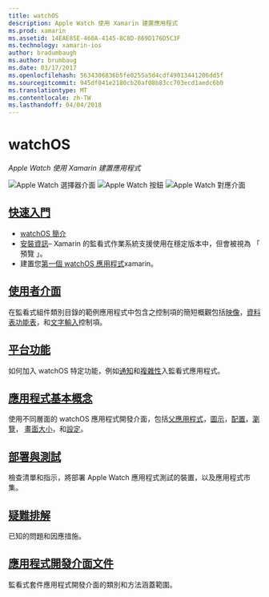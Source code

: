 ```yaml
---
title: watchOS
description: Apple Watch 使用 Xamarin 建置應用程式
ms.prod: xamarin
ms.assetid: 14EAE85E-460A-4145-8C8D-869D176D5C3F
ms.technology: xamarin-ios
author: bradumbaugh
ms.author: brumbaug
ms.date: 03/17/2017
ms.openlocfilehash: 5634306836b5fe0255a5d4cdf49013441206dd5f
ms.sourcegitcommit: 945df041e2180cb20af08b83cc703ecd1aedc6b0
ms.translationtype: MT
ms.contentlocale: zh-TW
ms.lasthandoff: 04/04/2018
---
```

# <a name="watchos"></a>watchOS

_Apple Watch 使用 Xamarin 建置應用程式_

![Apple Watch 選擇器介面](images/watch1.png) ![Apple Watch 按鈕](images/watch2.png) ![Apple Watch 對應介面](images/watch3.png)

<!-- watch images courtesy of http://infinitapps.com/bezel/ -->

##  <a name="getting-startedioswatchosget-startedindexmd"></a>[快速入門](~/ios/watchos/get-started/index.md)

* [watchOS 簡介](~/ios/watchos/get-started/intro-to-watchos.md)
* [安裝資訊](~/ios/watchos/get-started/installation.md)– Xamarin 的監看式作業系統支援使用在穩定版本中，但會被視為 「 預覽 」。
* 建置您[第一個 watchOS 應用程式](~/ios/watchos/get-started/hello-watch.md)xamarin。

##  <a name="user-interfaceioswatchosuser-interfaceindexmd"></a>[使用者介面](~/ios/watchos/user-interface/index.md)

在監看式組件類別目錄的範例應用程式中包含之控制項的簡短概觀包括[映像](~/ios/watchos/user-interface/image.md)，[資料表](~/ios/watchos/user-interface/menu.md)[功能表](~/ios/watchos/user-interface/menu.md)，和[文字輸入](~/ios/watchos/user-interface/text-input.md)控制項。

## <a name="platform-featuresplatformindexmd"></a>[平台功能](platform/index.md)

如何加入 watchOS 特定功能，例如[通知](~/ios/watchos/platform/notifications.md)和[複雜性](~/ios/watchos/platform/complications.md)入監看式應用程式。

##  <a name="app-fundamentalsioswatchosapp-fundamentalsindexmd"></a>[應用程式基本概念](~/ios/watchos/app-fundamentals/index.md)

使用不同層面的 watchOS 應用程式開發介面，包括[父應用程式](~/ios/watchos/app-fundamentals/parent-app.md)，[圖示](~/ios/watchos/app-fundamentals/icons.md)，[配置](~/ios/watchos/app-fundamentals/layout.md)，[瀏覽](~/ios/watchos/app-fundamentals/navigation.md)， [畫面大小](~/ios/watchos/app-fundamentals/screen-sizes.md)，和[設定](~/ios/watchos/app-fundamentals/settings.md)。

##  <a name="deployment-and-testingioswatchosdeploy-testindexmd"></a>[部署與測試](~/ios/watchos/deploy-test/index.md)

檢查清單和指示，將部署 Apple Watch 應用程式測試的裝置，以及應用程式市集。

##  <a name="troubleshootingioswatchostroubleshootingmd"></a>[疑難排解](~/ios/watchos/troubleshooting.md)

已知的問題和因應措施。

##  <a name="api-documentationhttpsdeveloperxamarincomapinamespacewatchkit"></a>[應用程式開發介面文件](https://developer.xamarin.com/api/namespace/WatchKit/)

監看式套件應用程式開發介面的類別和方法涵蓋範圍。
